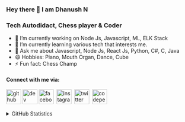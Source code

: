 ### Hey there 👋 I am Dhanush N

### Tech Autodidact, Chess player & Coder

- 🔭 I’m currently working on Node Js, Javascript, ML, ELK Stack
- 🌱 I’m currently learning various tech that interests me.
- 💬 Ask me about Javascript, Node Js, React Js, Python, C#, C, Java
- 😄 Hobbies: Piano, Mouth Organ, Dance, Cube
- ⚡ Fun fact: Chess Champ


#### Connect with me via:
[<img src='https://cdn.jsdelivr.net/npm/simple-icons@3.0.1/icons/github.svg' alt='github' height='40'>](https://github.com/DHANUSHXENO)&nbsp;[<img src='https://cdn.jsdelivr.net/npm/simple-icons@3.0.1/icons/dev-dot-to.svg' alt='dev' height='40'>](https://dev.to/dhanushxeno)&nbsp;[<img src='https://cdn.jsdelivr.net/npm/simple-icons@3.0.1/icons/facebook.svg' alt='facebook' height='40'>](https://www.facebook.com/dhanush.coonoor.3)&nbsp;  [<img src='https://cdn.jsdelivr.net/npm/simple-icons@3.0.1/icons/instagram.svg' alt='instagram' height='40'>](https://www.instagram.com/dha_n_ush.n/)&nbsp;  [<img src='https://cdn.jsdelivr.net/npm/simple-icons@3.0.1/icons/twitter.svg' alt='twitter' height='40'>](https://twitter.com/Dhanush_Xen)&nbsp;  [<img src='https://cdn.jsdelivr.net/npm/simple-icons@3.0.1/icons/codepen.svg' alt='codepen' height='40'>](https://codepen.io/dhanushxeno)&nbsp;

<details>
  <summary>GitHub Statistics</summary>
  <img  src="https://github-readme-stats.vercel.app/api/top-langs/?username=DHANUSHXENO&theme=tokyonight" alt="Stats"/>
</details>
